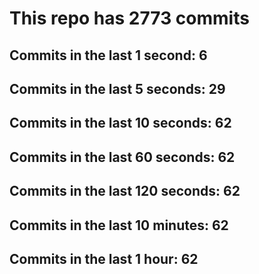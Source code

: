 # This repo has 2773 commits

## Commits in the last 1 second: 6
## Commits in the last 5 seconds: 29
## Commits in the last 10 seconds: 62
## Commits in the last 60 seconds: 62
## Commits in the last 120 seconds: 62
## Commits in the last 10 minutes: 62
## Commits in the last 1 hour: 62
